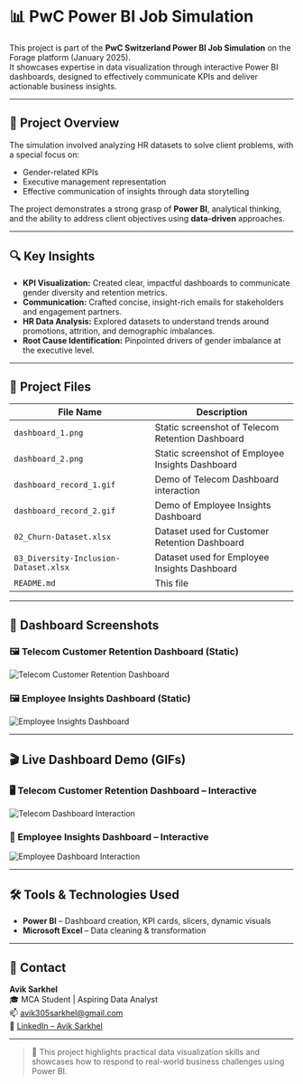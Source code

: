 # 📊 PwC Power BI Job Simulation

This project is part of the **PwC Switzerland Power BI Job Simulation** on the Forage platform (January 2025).  
It showcases expertise in data visualization through interactive Power BI dashboards, designed to effectively communicate KPIs and deliver actionable business insights.

---

## 🧠 Project Overview

The simulation involved analyzing HR datasets to solve client problems, with a special focus on:

- Gender-related KPIs  
- Executive management representation  
- Effective communication of insights through data storytelling

The project demonstrates a strong grasp of **Power BI**, analytical thinking, and the ability to address client objectives using **data-driven** approaches.

---

## 🔍 Key Insights

- **KPI Visualization:** Created clear, impactful dashboards to communicate gender diversity and retention metrics.
- **Communication:** Crafted concise, insight-rich emails for stakeholders and engagement partners.
- **HR Data Analysis:** Explored datasets to understand trends around promotions, attrition, and demographic imbalances.
- **Root Cause Identification:** Pinpointed drivers of gender imbalance at the executive level.

---

## 📁 Project Files

| File Name                             | Description                                                  |
|---------------------------------------|--------------------------------------------------------------|
| `dashboard_1.png`                     | Static screenshot of Telecom Retention Dashboard             |
| `dashboard_2.png`                     | Static screenshot of Employee Insights Dashboard             |
| `dashboard_record_1.gif`              | Demo of Telecom Dashboard interaction                        |
| `dashboard_record_2.gif`              | Demo of Employee Insights Dashboard                          |
| `02_Churn-Dataset.xlsx`               | Dataset used for Customer Retention Dashboard                |
| `03_Diversity-Inclusion-Dataset.xlsx` | Dataset used for Employee Insights Dashboard                 |
| `README.md`                           | This file                                                    |

---

## 📸 Dashboard Screenshots

### 🖼️ Telecom Customer Retention Dashboard (Static)
![Telecom Customer Retention Dashboard](dashboard1.png)

### 🖼️ Employee Insights Dashboard (Static)
![Employee Insights Dashboard](dashboard2.png)

---

## 🎬 Live Dashboard Demo (GIFs)

### 🖥️ Telecom Customer Retention Dashboard – Interactive
![Telecom Dashboard Interaction](dashboardrecord1.gif)

### 👥 Employee Insights Dashboard – Interactive
![Employee Dashboard Interaction](dashboardrecord2.gif)

---

## 🛠️ Tools & Technologies Used

- **Power BI** – Dashboard creation, KPI cards, slicers, dynamic visuals  
- **Microsoft Excel** – Data cleaning & transformation

---

## 📧 Contact

**Avik Sarkhel**  
🎓 MCA Student | Aspiring Data Analyst  
📫 [avik305sarkhel@gmail.com](mailto:avik305sarkhel@gmail.com)  
🔗 [LinkedIn – Avik Sarkhel](https://www.linkedin.com/in/avik-sarkhel)

---

> 🚀 This project highlights practical data visualization skills and showcases how to respond to real-world business challenges using Power BI.
